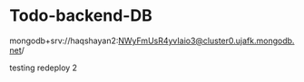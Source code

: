 # Todo-backend-DB
mongodb+srv://haqshayan2:NWyFmUsR4yvIaio3@cluster0.ujafk.mongodb.net/

testing redeploy 2
